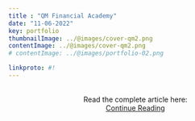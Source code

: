 ```yaml
---
title : "QM Financial Academy"
date: "11-06-2022"
key: portfolio
thumbnailImage: ../@images/cover-qm2.png
contentImage: ../@images/cover-qm2.png
# contentImage: ../@images/portfolio-02.png

linkproto: #!
---
```



<center>

<br/>
Read the complete article here:
<br/>
<a type="button" href="https://bit.ly/3XKlwLC" target="_blank"  class="py-3 px-6 bg-gray-900 text-white rounded-2xl text-base font-semibold transition delay-50 duration-300">Continue Reading</a>
</center>